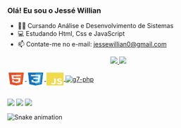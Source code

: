 ### Olá! Eu sou o Jessé Willian

- 👨‍🎓 Cursando Análise e Desenvolvimento de Sistemas
- 💻 Estudando Html, Css e JavaScript
- 📫 Contate-me no e-mail: jessewillian0@gmail.com

<div align="center">
  <a href="https://https://github.com/jesset27">
  <img height="160em" src="https://github-readme-stats.vercel.app/api?username=jesset27&show_icons=true&theme=dark&include_all_commits=true&count_private=true"/>
  <img height="160em" src="https://github-readme-stats.vercel.app/api/top-langs/?username=jesset27&layout=compact&langs_count=7&theme=dark"/>
</div>
  
 <div style="display: inline_block"><br>
  <img align="center" alt="g7-HTML" height="30" width="40" src="https://raw.githubusercontent.com/devicons/devicon/master/icons/html5/html5-original.svg">
  <img align="center" alt="g7-CSS" height="30" width="40" src="https://raw.githubusercontent.com/devicons/devicon/master/icons/css3/css3-original.svg">
   <img align="center" alt="g7-Js" height="30" width="40" src="https://raw.githubusercontent.com/devicons/devicon/master/icons/javascript/javascript-plain.svg">
  <img align="center" alt="g7-php" height="30" width="40" 
       src="https://cdn.jsdelivr.net/gh/devicons/devicon/icons/php/php-original.svg">
</div>
  
 ##
  
 <div>
  <a href="https://www.instagram.com/jesse_willian2/" target="_blank"><img src="https://img.shields.io/badge/-Instagram-%23E4405F?style=for-the-badge&logo=instagram&logoColor=white" target="_blank"></a>
  <a href = "mailto:jessewillian0@gmail.com"><img src="https://img.shields.io/badge/-Gmail-%23333?style=for-the-badge&logo=gmail&logoColor=white" target="_blank"></a>
  <a href="https://www.linkedin.com/in/jess%C3%A9-willian-10b960136/" target="_blank"><img src="https://img.shields.io/badge/-LinkedIn-%230077B5?style=for-the-badge&logo=linkedin&logoColor=white" target="_blank"></a> 

   ![Snake animation](https://github.com/jesset27/jesset27/blob/output/github-contribution-grid-snake.svg)
   
</div>
